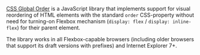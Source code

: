 [CSS Global Order](http://tanalin.com/en/projects/css-global-order/) is a JavaScript library that implements support for visual reordering of HTML elements with the standard `order` CSS-property without need for turning-on Flexbox mechanism (`display: flex` / `display: inline-flex`) for their parent element.

The library works in all Flexbox-capable browsers (including older browsers that support its draft versions with prefixes) and Internet Explorer 7+.
